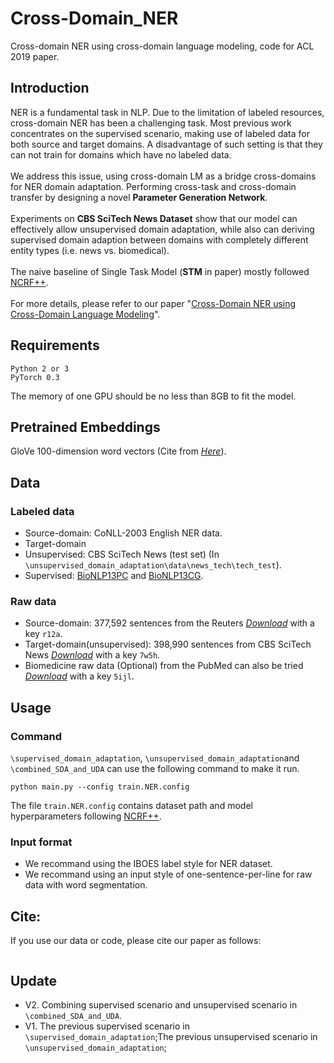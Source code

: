 # Cross-Domain_NER
Cross-domain NER using cross-domain language modeling, code for ACL 2019 paper.

## Introduction
NER is a fundamental task in NLP. Due to the limitation of labeled resources, cross-domain NER has been a challenging task. Most previous work concentrates on the supervised scenario, making use of labeled data for both source and target domains. A disadvantage of such setting is that they can not train for domains which have no labeled data.
<br> <br>
We address this issue, using  cross-domain LM as a bridge cross-domains for NER domain adaptation. Performing cross-task and cross-domain transfer by designing a novel **Parameter Generation Network**. 
<br> <br>
Experiments on **CBS SciTech News Dataset** show that our model can effectively allow unsupervised domain adaptation,
while also can deriving supervised domain adaption between domains with completely different entity types (i.e. news vs. biomedical). 
<br> <br>
The naive baseline of Single Task Model (**STM** in paper) mostly followed [NCRF++](https://github.com/jiesutd/NCRFpp
).
<br> <br>
For more details, please refer to our paper "[Cross-Domain NER using Cross-Domain Language Modeling]()".

## Requirements
```
Python 2 or 3 
PyTorch 0.3
```
The memory of one GPU should be no less than 8GB to fit the model.

## Pretrained Embeddings
GloVe 100-dimension word vectors (Cite from [*Here*](https://www.aclweb.org/anthology/D14-1162)).

## Data
### Labeled data
* Source-domain: CoNLL-2003 English NER data. <br>
* Target-domain
 * Unsupervised: CBS SciTech News (test set) (In `\unsupervised_domain_adaptation\data\news_tech\tech_test`). <br>
 * Supervised: [BioNLP13PC](https://github.com/cambridgeltl/MTL-Bioinformatics-2016) and [BioNLP13CG](https://github.com/cambridgeltl/MTL-Bioinformatics-2016).

### Raw data
* Source-domain: 377,592 sentences from the Reuters [*Download*](https://pan.baidu.com/s/1Sl5JssWV8R18nTU6S3Brrw) with a key `r12a`.
* Target-domain(unsupervised): 398,990 sentences from CBS SciTech News [*Download*](https://pan.baidu.com/s/1CGBWuf5XTfFmimXmLTBFwA) with a key `7w5h`.
* Biomedicine raw data (Optional) from the PubMed can also be tried [*Download*](https://pan.baidu.com/s/1s866FUl07L96JmzelMC2xw) with a key `5ijl`.

## Usage
### Command
`\supervised_domain_adaptation`, `\unsupervised_domain_adaptation`and `\combined_SDA_and_UDA` can use the following command to make it run. <br>
```
python main.py --config train.NER.config
```
The file `train.NER.config` contains dataset path and model hyperparameters following [NCRF++](https://github.com/jiesutd/NCRFpp
).
### Input format
* We recommand using the IBOES label style for NER dataset.
* We recommand using an input style of one-sentence-per-line for raw data with word segmentation.
## Cite:
If you use our data or code, please cite our paper as follows:
```

```

## Update
* V2. Combining supervised scenario and unsupervised scenario in `\combined_SDA_and_UDA`.
* V1. The previous supervised scenario in `\supervised_domain_adaptation`;The previous unsupervised scenario in `\unsupervised_domain_adaptation`;
